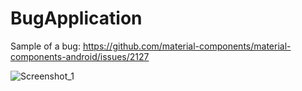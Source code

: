 # BugApplication
Sample of a bug: https://github.com/material-components/material-components-android/issues/2127


![Screenshot_1](https://user-images.githubusercontent.com/7223498/117011297-fa35f980-aced-11eb-8a8f-c8199a3f61f1.png)
